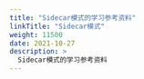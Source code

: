 ```yaml
---
title: "Sidecar模式的学习参考资料"
linkTitle: "Sidecar模式"
weight: 11500
date: 2021-10-27
description: >
  Sidecar模式的学习参考资料
---
```


